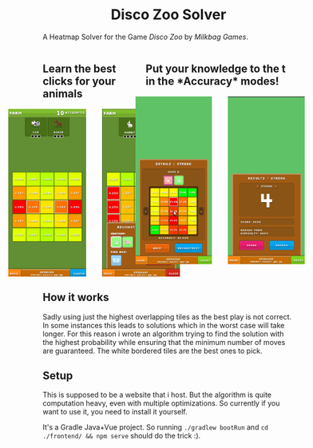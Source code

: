 <h1> Disco Zoo Solver </h1>

A Heatmap Solver for the Game *Disco Zoo* by *Milkbag Games*.

<div id="gameplay">
<div class="gameplay-option">
    <h2> Learn the best clicks for your animals </h2>
    <div class="img-theme-display">
        <img alt="5x5 Heatmap of a game of Disco Zoo" src="readme-img/reconstruct.png" height="400px"/>
        <img alt="5x5 Heatmap of a game of Disco Zoo with menu opened" src="readme-img/reconstruct-menu.png" height="400px"/>
    </div>
</div>


<div class="gameplay-option">
<h2> Put your knowledge to the t in the *Accuracy* modes! </h2>
<div class="img-theme-display">
    <img alt="streak-details.png" src="readme-img/streak-details.png" height="400px"/>
    <img alt="streak-details.png" src="readme-img/streak-results.png" height="400px"/>
</div>
</div>
</div>

## How it works
Sadly using just the highest overlapping tiles as the best play is not correct. In some instances this leads to solutions which in the worst case will take longer. For this reason i wrote an algorithm trying to find the solution with the highest probability while ensuring that the minimum number of moves are guaranteed.
The white bordered tiles are the best ones to pick.

## Setup
This is supposed to be a website that i host. But the algorithm is quite computation heavy, even with multiple optimizations. So currently if you want to use it, you need to install it yourself.

It's a Gradle Java+Vue project. So running `./gradlew bootRun` and `cd ./frontend/ && npm serve` should do the trick :).


<style>
h1 {
    text-align: center;
}
img {
    height: 100%;
}
.img-theme-display {
    display: flex;
    align-items: center;
    justify-content: center;
    gap: 2rem;
    height: min(35vw, 400px);
}
#gameplay {
    display: flex;
    justify-content: space-evenly;
flex-warp: wrap;
}
</style>